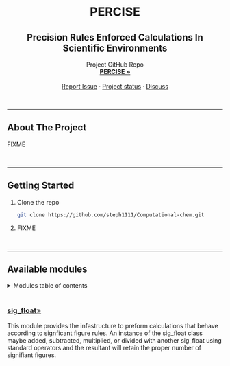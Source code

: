 <!-- PROJECT INTRO -->
<h1 align="center">PERCISE</h1>
<h2 align="center">Precision Rules Enforced Calculations In Scientific Environments</h2>

  <p align="center">
    Project GitHub Repo
    <br />
    <a href="https://github.com/steph1111/PRECISE-Precision-Rules-Enforced-Calculations-In-Scientific-Environments"><strong>PERCISE »</strong></a>
    <br />
    <br />
    <a href="https://github.com/steph1111/PRECISE-Precision-Rules-Enforced-Calculations-In-Scientific-Environments/issues">Report Issue</a>
    ·
    <a href="https://github.com/users/steph1111/projects/1">Project status</a>
    ·
    <a href="https://github.com/steph1111/PRECISE-Precision-Rules-Enforced-Calculations-In-Scientific-Environments/discussions/18">Discuss</a>
  </p>
</div>

<br>

<!-- ABOUT THE PROJECT -->

---
## About The Project
FIXME

<br>

<!-- GETTING STARTED -->

---
## Getting Started

1. Clone the repo
   ```sh
   git clone https://github.com/steph1111/Computational-chem.git
   ```
2. FIXME 

<br>

<!-- USAGE -->

---
## Available modules
<!-- TABLE OF CONTENTS -->
<details>
  <summary>Modules table of contents</summary>
  <ol>
    <li><a href="#sig_float-">sig_float</a>
  </ol>
</details>
<br>



### [sig_float»](https://github.com/steph1111/PRECISE-Precision-Rules-Enforced-Calculations-In-Scientific-Environments/tree/main/sig_float)

This module provides the infastructure to preform calculations that behave according to signficant figure rules. An instance of the sig_float class maybe added, subtracted, multiplied, or divided with another sig_float using standard operators and the resultant will retain the proper number of signifiant figures.